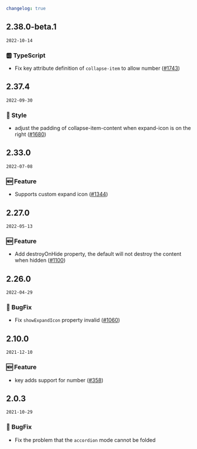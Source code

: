 ```yaml
changelog: true
```

## 2.38.0-beta.1

`2022-10-14`

### 🆎 TypeScript

- Fix key attribute definition of `collapse-item` to allow number ([#1743](https://github.com/arco-design/arco-design-vue/pull/1743))


## 2.37.4

`2022-09-30`

### 💅 Style

- adjust the padding of collapse-item-content when expand-icon is on the right ([#1680](https://github.com/arco-design/arco-design-vue/pull/1680))


## 2.33.0

`2022-07-08`

### 🆕 Feature

- Supports custom expand icon ([#1344](https://github.com/arco-design/arco-design-vue/pull/1344))


## 2.27.0

`2022-05-13`

### 🆕 Feature

- Add destroyOnHide property, the default will not destroy the content when hidden ([#1100](https://github.com/arco-design/arco-design-vue/pull/1100))


## 2.26.0

`2022-04-29`

### 🐛 BugFix

- Fix `showExpandIcon` property invalid ([#1060](https://github.com/arco-design/arco-design-vue/pull/1060))


## 2.10.0

`2021-12-10`

### 🆕 Feature

- key adds support for number ([#358](https://github.com/arco-design/arco-design-vue/pull/358))


## 2.0.3

`2021-10-29`

### 🐛 BugFix

- Fix the problem that the `accordion` mode cannot be folded
